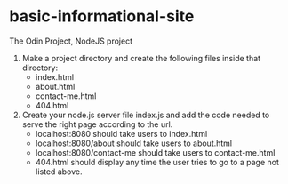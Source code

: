 # basic-informational-site
The Odin Project, NodeJS project

1. Make a project directory and create the following files inside that directory:
   - index.html
   - about.html
   - contact-me.html
   - 404.html
2. Create your node.js server file index.js and add the code needed to serve the right page according to the url.
   - localhost:8080 should take users to index.html
   - localhost:8080/about should take users to about.html
   - localhost:8080/contact-me should take users to contact-me.html
   - 404.html should display any time the user tries to go to a page not listed above.

